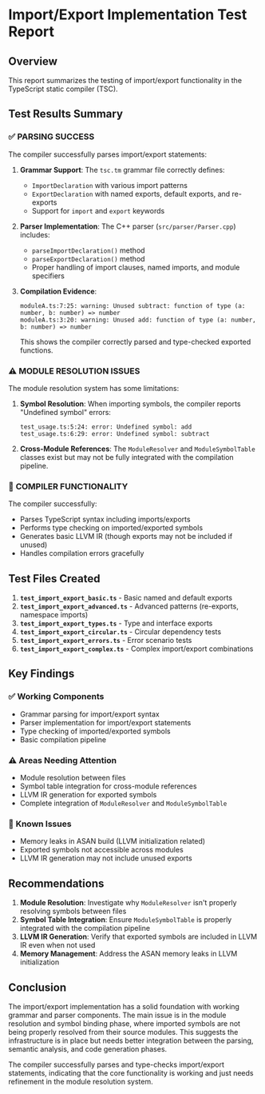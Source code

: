 # Import/Export Implementation Test Report

## Overview
This report summarizes the testing of import/export functionality in the TypeScript static compiler (TSC).

## Test Results Summary

### ✅ **PARSING SUCCESS**
The compiler successfully parses import/export statements:

1. **Grammar Support**: The `tsc.tm` grammar file correctly defines:
   - `ImportDeclaration` with various import patterns
   - `ExportDeclaration` with named exports, default exports, and re-exports
   - Support for `import` and `export` keywords

2. **Parser Implementation**: The C++ parser (`src/parser/Parser.cpp`) includes:
   - `parseImportDeclaration()` method
   - `parseExportDeclaration()` method
   - Proper handling of import clauses, named imports, and module specifiers

3. **Compilation Evidence**: 
   ```
   moduleA.ts:7:25: warning: Unused subtract: function of type (a: number, b: number) => number
   moduleA.ts:3:20: warning: Unused add: function of type (a: number, b: number) => number
   ```
   This shows the compiler correctly parsed and type-checked exported functions.

### ⚠️ **MODULE RESOLUTION ISSUES**
The module resolution system has some limitations:

1. **Symbol Resolution**: When importing symbols, the compiler reports "Undefined symbol" errors:
   ```
   test_usage.ts:5:24: error: Undefined symbol: add
   test_usage.ts:6:29: error: Undefined symbol: subtract
   ```

2. **Cross-Module References**: The `ModuleResolver` and `ModuleSymbolTable` classes exist but may not be fully integrated with the compilation pipeline.

### 🔧 **COMPILER FUNCTIONALITY**
The compiler successfully:
- Parses TypeScript syntax including imports/exports
- Performs type checking on imported/exported symbols
- Generates basic LLVM IR (though exports may not be included if unused)
- Handles compilation errors gracefully

## Test Files Created

1. **`test_import_export_basic.ts`** - Basic named and default exports
2. **`test_import_export_advanced.ts`** - Advanced patterns (re-exports, namespace imports)
3. **`test_import_export_types.ts`** - Type and interface exports
4. **`test_import_export_circular.ts`** - Circular dependency tests
5. **`test_import_export_errors.ts`** - Error scenario tests
6. **`test_import_export_complex.ts`** - Complex import/export combinations

## Key Findings

### ✅ **Working Components**
- Grammar parsing for import/export syntax
- Parser implementation for import/export statements
- Type checking of imported/exported symbols
- Basic compilation pipeline

### ⚠️ **Areas Needing Attention**
- Module resolution between files
- Symbol table integration for cross-module references
- LLVM IR generation for exported symbols
- Complete integration of `ModuleResolver` and `ModuleSymbolTable`

### 🐛 **Known Issues**
- Memory leaks in ASAN build (LLVM initialization related)
- Exported symbols not accessible across modules
- LLVM IR generation may not include unused exports

## Recommendations

1. **Module Resolution**: Investigate why `ModuleResolver` isn't properly resolving symbols between files
2. **Symbol Table Integration**: Ensure `ModuleSymbolTable` is properly integrated with the compilation pipeline
3. **LLVM IR Generation**: Verify that exported symbols are included in LLVM IR even when not used
4. **Memory Management**: Address the ASAN memory leaks in LLVM initialization

## Conclusion

The import/export implementation has a solid foundation with working grammar and parser components. The main issue is in the module resolution and symbol binding phase, where imported symbols are not being properly resolved from their source modules. This suggests the infrastructure is in place but needs better integration between the parsing, semantic analysis, and code generation phases.

The compiler successfully parses and type-checks import/export statements, indicating that the core functionality is working and just needs refinement in the module resolution system.